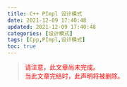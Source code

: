 ```yaml
---
title: C++ PImpl 设计模式
date: 2021-12-09 17:40:48
updated: 2021-12-09 17:40:48
categories: [设计模式]
tags: [Cpp,PImpl,设计模式]
toc: true
---
```




> <font color=red>请注意，此文章尚未完成。</font>  
> <font color=red>当此文章完结时，此声明将被删除。</font>




